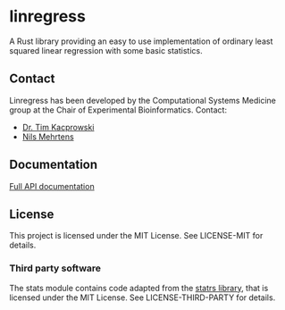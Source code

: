 # linregress
A Rust library providing an easy to use implementation of ordinary
least squared linear regression with some basic statistics.

## Contact
Linregress has been developed by the Computational Systems Medicine group at the Chair of Experimental Bioinformatics.
Contact:
- [Dr. Tim Kacprowski](mailto:tim.kacprowski@wzw.tum.de)
- [Nils Mehrtens](mailto:nils+gh@hasinila.de)

## Documentation

[Full API documentation](https://docs.rs/linregress)

## License
This project is licensed under the MIT License.
See LICENSE-MIT for details.

### Third party software
The stats module contains code adapted from the [statrs library](https://github.com/statrs-dev/statrs/),
that is licensed under the MIT License.
See LICENSE-THIRD-PARTY for details.
